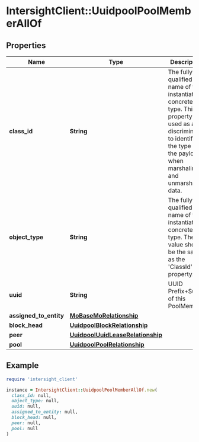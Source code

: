 # IntersightClient::UuidpoolPoolMemberAllOf

## Properties

| Name | Type | Description | Notes |
| ---- | ---- | ----------- | ----- |
| **class_id** | **String** | The fully-qualified name of the instantiated, concrete type. This property is used as a discriminator to identify the type of the payload when marshaling and unmarshaling data. | [default to &#39;uuidpool.PoolMember&#39;] |
| **object_type** | **String** | The fully-qualified name of the instantiated, concrete type. The value should be the same as the &#39;ClassId&#39; property. | [default to &#39;uuidpool.PoolMember&#39;] |
| **uuid** | **String** | UUID Prefix+Suffix of this PoolMember. | [optional] |
| **assigned_to_entity** | [**MoBaseMoRelationship**](MoBaseMoRelationship.md) |  | [optional] |
| **block_head** | [**UuidpoolBlockRelationship**](UuidpoolBlockRelationship.md) |  | [optional] |
| **peer** | [**UuidpoolUuidLeaseRelationship**](UuidpoolUuidLeaseRelationship.md) |  | [optional] |
| **pool** | [**UuidpoolPoolRelationship**](UuidpoolPoolRelationship.md) |  | [optional] |

## Example

```ruby
require 'intersight_client'

instance = IntersightClient::UuidpoolPoolMemberAllOf.new(
  class_id: null,
  object_type: null,
  uuid: null,
  assigned_to_entity: null,
  block_head: null,
  peer: null,
  pool: null
)
```


